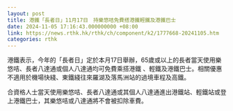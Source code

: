 ```yaml
---
layout: post
title: 港鐵「長者日」11月17日　持樂悠咭免費搭港鐵輕鐵及港鐵巴士
date: 2024-11-05 17:16:43.000000000 +08:00
link: https://news.rthk.hk/rthk/ch/component/k2/1777668-20241105.htm
categories: rthk
---
```


港鐵表示，今年的「長者日」定於本月17日舉辦，65歲或以上的長者當天使用樂悠咭、長者八達通或個人八達通均可免費乘搭港鐵 、輕鐵及港鐵巴士。相關優惠不適用於機場快綫、東鐵綫往來羅湖及落馬洲站的過境車程及高鐵。

合資格人士當天使用樂悠咭、長者八達通或其個人八達通進出港鐵站、輕鐵站或登上港鐵巴士，其樂悠咭或八達通將不會被扣除車費。
